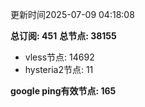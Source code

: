 更新时间2025-07-09 04:18:08

**总订阅: 451**
**总节点: 38155**
- vless节点: 14692
- hysteria2节点: 11

**google ping有效节点: 165**
